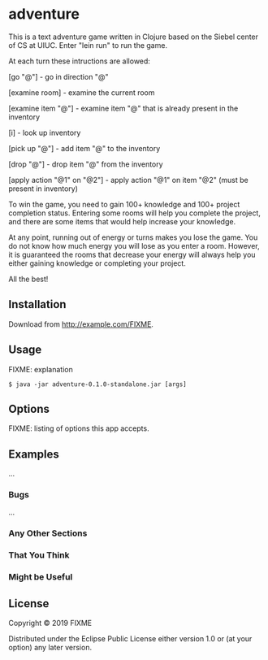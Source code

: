 # adventure

This is a text adventure game written in Clojure based on the Siebel center of CS at UIUC. Enter "lein run" to run the game.

At each turn these intructions are allowed:

[go "@"] -                      go in direction "@"

[examine room] -                examine the current room

[examine item "@"] -            examine item "@" that is already present in the inventory

[i] -                           look up inventory 

[pick up "@"] -                 add item "@" to the inventory

[drop "@"] -                    drop item "@" from the inventory

[apply action "@1" on "@2"] -   apply action "@1" on item "@2" (must be present in inventory)

To win the game, you need to gain 100+ knowledge and 100+ project completion status. Entering some rooms will help you complete the project, and there are some items that would help increase your knowledge.

At any point, running out of energy or turns makes you lose the game. You do not know how much energy you will lose as you enter a room. However, it is guaranteed the rooms that decrease your energy will always help you either gaining knowledge or completing your project.

All the best!

## Installation

Download from http://example.com/FIXME.

## Usage

FIXME: explanation

    $ java -jar adventure-0.1.0-standalone.jar [args]

## Options

FIXME: listing of options this app accepts.

## Examples

...

### Bugs

...

### Any Other Sections
### That You Think
### Might be Useful

## License

Copyright © 2019 FIXME

Distributed under the Eclipse Public License either version 1.0 or (at
your option) any later version.
